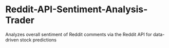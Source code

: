 # Reddit-API-Sentiment-Analysis-Trader
Analyzes overall sentiment of Reddit comments via the Reddit API for data-driven stock predictions
